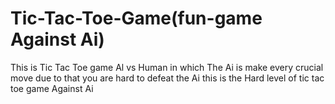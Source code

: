 # Tic-Tac-Toe-Game(fun-game Against Ai)
This is Tic Tac Toe game Al vs Human in which The Ai is make every crucial move due to that you are hard to defeat the Ai
this is the Hard level of tic tac toe game Against Ai
